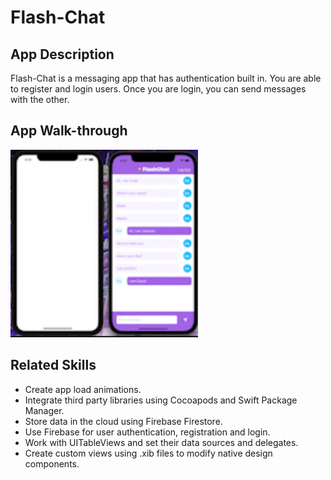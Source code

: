 
# Flash-Chat

## App Description
Flash-Chat is a messaging app that has authentication built in. You are able to register and login users. Once you are login, you can send messages with the other.



## App Walk-through

<img src="video.gif" width=300>
 

## Related Skills

* Create app load animations.
* Integrate third party libraries using Cocoapods and Swift Package Manager.
* Store data in the cloud using Firebase Firestore.
* Use Firebase for user authentication, registration and login.
* Work with UITableViews and set their data sources and delegates.
* Create custom views using .xib files to modify native design components.




